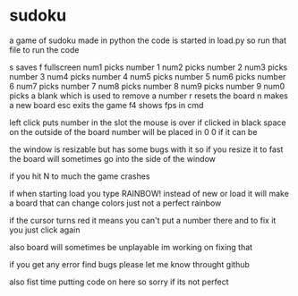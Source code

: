 # sudoku
a game of sudoku made in python 
the code is started in load.py so run that file to run the code

s saves
f fullscreen
num1 picks number 1
num2 picks number 2
num3 picks number 3
num4 picks number 4
num5 picks number 5
num6 picks number 6
num7 picks number 7
num8 picks number 8
num9 picks number 9 
num0 picks a blank which is used to remove a number
r resets the board
n makes a new board
esc exits the game
f4 shows fps in cmd

left click puts number in the slot the mouse is over if clicked in black space on the outside of the board number will be placed in 0 0 if it can be

the window is resizable but has some bugs with it so if you resize it to fast the board will sometimes go into the side of the window

if you hit N to much the game crashes

if when starting load you type RAINBOW! instead of new or load it will make a board that can change colors just not a perfect rainbow

if the cursor turns red it means you can't put a number there and to fix it you just click again

also board will sometimes be unplayable im working on fixing that 

if you get any error find bugs please let me know throught github

also fist time putting code on here so sorry if its not perfect
